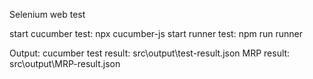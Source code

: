 Selenium web test

start cucumber test: npx cucumber-js
start runner test: npm run runner

Output:
cucumber test result: src\output\test-result.json
MRP result: src\output\MRP-result.json

